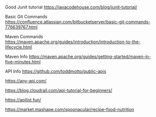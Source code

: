Good Junit tutorial
https://javacodehouse.com/blog/junit-tutorial/

Basic Git Commands
https://confluence.atlassian.com/bitbucketserver/basic-git-commands-776639767.html

Maven Commands
https://maven.apache.org/guides/introduction/introduction-to-the-lifecycle.html

Maven Info
https://maven.apache.org/guides/getting-started/maven-in-five-minutes.html

API Info
https://github.com/toddmotto/public-apis

https://any-api.com/

https://blog.cloudrail.com/api-tutorial-for-beginners/

https://apilist.fun/

https://market.mashape.com/spoonacular/recipe-food-nutrition
